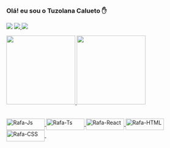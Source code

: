 ### Olá! eu sou o Tuzolana Calueto ✋

<img src="https://img.shields.io/badge/-Gmail-%23333?style=for-the-badge&logo=gmail&logoColor=white" target="_blank"></a>
  <a href="https://www.linkedin.com/in/euclides-tuzolana-4917a8229" target="_blank"><img src="https://img.shields.io/badge/-LinkedIn-%230077B5?style=for-the-badge&logo=linkedin&logoColor=white" target="_blank">
  <a> 
  <a href="https://github.com/tuzolanacalueto" target="_blank"><img src="https://img.shields.io/badge/GitHub-100000?style=for-the-badge&logo=github&logoColor=white" target="_blank"></a> 
 
 <div>
  <a href="https://github.com/tuzolanacalueto">
  <img height="180em" src="https://github-readme-stats.vercel.app/api?username=tuzolanacalueto&show_icons=true&theme=dracula&include_all_commits=true&count_private=true"/>
  <img height="180em" src="https://github-readme-stats.vercel.app/api/top-langs/?username=tuzolanacalueto&theme=blue-green"/>

</div><br/>
<div style="display: inline_block"><br>
  <img align="center" alt="Rafa-Js" height="30" width="100" src="https://img.shields.io/badge/JavaScript-F7DF1E?style=for-the-badge&logo=javascript&logoColor=black">
  <img align="center" alt="Rafa-Ts" height="30" width="100" src="https://img.shields.io/badge/TypeScript-007ACC?style=for-the-badge&logo=typescript&logoColor=white">
  <img align="center" alt="Rafa-React" height="30" width="100" src="https://img.shields.io/badge/React-20232A?style=for-the-badge&logo=react&logoColor=61DAFB">
  <img align="center" alt="Rafa-HTML" height="30" width="100" src="https://img.shields.io/badge/HTML-239120?style=for-the-badge&logo=html5&logoColor=white">
  <img align="center" alt="Rafa-CSS" height="30" width="100" src="https://img.shields.io/badge/CSS-239120?&style=for-the-badge&logo=css3&logoColor=whitemaster/icons/css3/css3-original.svg">
  <img align="center" 

  <div><br/><br/>

</div><br/>



